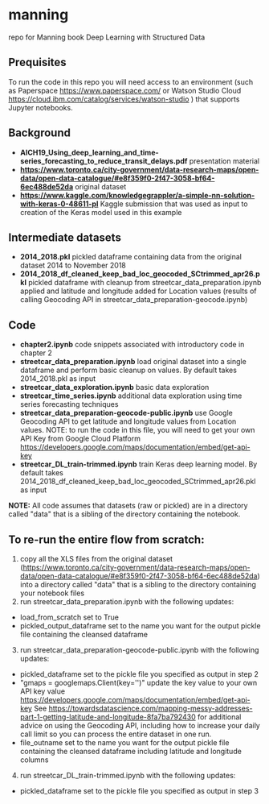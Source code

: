 # manning
repo for Manning book Deep Learning with Structured Data

## Prequisites
To run the code in this repo you will need access to an environment (such as Paperspace https://www.paperspace.com/ or Watson Studio Cloud https://cloud.ibm.com/catalog/services/watson-studio ) that supports Jupyter notebooks.

## Background

- **AICH19_Using_deep_learning_and_time-series_forecasting_to_reduce_transit_delays.pdf** presentation material
- **https://www.toronto.ca/city-government/data-research-maps/open-data/open-data-catalogue/#e8f359f0-2f47-3058-bf64-6ec488de52da** original dataset
- **https://www.kaggle.com/knowledgegrappler/a-simple-nn-solution-with-keras-0-48611-pl** Kaggle submission that was used as input to creation of the Keras model used in this example

## Intermediate datasets
- **2014_2018.pkl** pickled dataframe containing data from the original dataset 2014 to November 2018
- **2014_2018_df_cleaned_keep_bad_loc_geocoded_SCtrimmed_apr26.pkl** pickled dataframe with cleanup from streetcar_data_preparation.ipynb applied and latitude and longitude added for Location values (results of calling Geocoding API in streetcar_data_preparation-geocode.ipynb)

## Code
- **chapter2.ipynb** code snippets associated with introductory code in chapter 2
- **streetcar_data_preparation.ipynb** load original dataset into a single dataframe and perform basic cleanup on values. By default takes 2014_2018.pkl as input
- **streetcar_data_exploration.ipynb** basic data exploration
- **streetcar_time_series.ipynb** additional data exploration using time series forecasting techniques
- **streetcar_data_preparation-geocode-public.ipynb** use Google Geocoding API to get latitude and longitude values from Location values. NOTE: to run the code in this file, you will need to get your own API Key from Google Cloud Platform https://developers.google.com/maps/documentation/embed/get-api-key
- **streetcar_DL_train-trimmed.ipynb** train Keras deep learning model. By default takes 2014_2018_df_cleaned_keep_bad_loc_geocoded_SCtrimmed_apr26.pkl as input

**NOTE:** All code assumes that datasets (raw or pickled) are in a directory called "data" that is a sibling of the directory containing the notebook.  

## To re-run the entire flow from scratch:
1. copy all the XLS files from the original dataset (https://www.toronto.ca/city-government/data-research-maps/open-data/open-data-catalogue/#e8f359f0-2f47-3058-bf64-6ec488de52da) into a directory called "data" that is a sibling to the directory containing your notebook files
2. run streetcar_data_preparation.ipynb with the following updates: 
- load_from_scratch set to  True
- pickled_output_dataframe set to the name you want for the output pickle file containing the cleansed dataframe
3. run streetcar_data_preparation-geocode-public.ipynb with the following updates:
- pickled_dataframe set to the pickle file you specified as output in step 2
- "gmaps = googlemaps.Client(key='')" update the key value to your own API key value https://developers.google.com/maps/documentation/embed/get-api-key See https://towardsdatascience.com/mapping-messy-addresses-part-1-getting-latitude-and-longitude-8fa7ba792430 for additional advice on using the Geocoding API, including how to increase your daily call limit so you can process the entire dataset in one run.
- file_outname set to the name you want for the output pickle file containing the cleansed dataframe including latitude and longitude columns
4. run streetcar_DL_train-trimmed.ipynb with the following updates:
- pickled_dataframe set to the pickle file you specified as output in step 3
